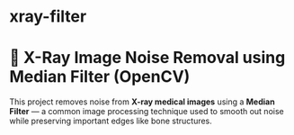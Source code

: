 # xray-filter
# 🩻 X-Ray Image Noise Removal using Median Filter (OpenCV)

This project removes noise from **X-ray medical images** using a **Median Filter** — a common image processing technique used to smooth out noise while preserving important edges like bone structures.



